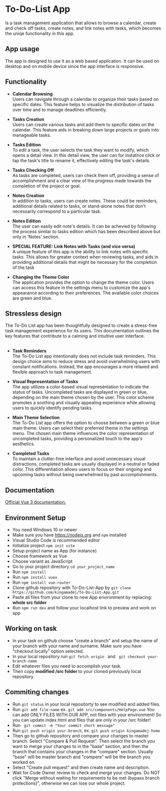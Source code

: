 # To-Do-List App

Is a task management application that allows to browse a calendar, create and check off tasks, create notes, and link notes with tasks, which becomes the uniqe functionality in this app.

## App usage
The app is designed to use it as a web based application. It can be used on desktop and on mobile device since the app interface is responsive. 

## Functionality
- <b> Calendar Browsing</b> 
<br> Users can navigate through a calendar to organize their tasks based on specific dates. This feature helps to visualize the distribution of tasks over time and to manage deadlines efficiently.

- <b> Tasks Creation</b>
<br> Users can create various tasks and add them to specific dates on the calendar. This feature aids in breaking down large projects or goals into manageable tasks.

- <b> Tasks Edition</b>
<br> To edit a task, the user selects the task they want to modify, which opens a detail view. In this detail view, the user can for instatnce click or tap the task's title to rename it, effectively editing the task's details.

- <b> Tasks Checking Off</b>
<br> As tasks are completed, users can check them off, providing a sense of accomplishment and a clear view of the progress made towards the completion of the project or goal.

- <b> Notes Creation</b> 
<br> In addition to tasks, users can create notes. These could be reminders, additional details related to tasks, or stand-alone notes that don't necessarily correspond to a particular task.

- <b> Notes Edition</b>
<br> The user can easily edit note's details. It can be achevied by following the process similar to tasks edition which has been described above but only in 'Notes' section.  

- <b> SPECIAL FEATURE: Link Notes with Tasks (and vice versa)</b>
<br> A unique feature of this app is the ability to link notes with specific tasks. This allows for greater context when reviewing tasks, and aids in providing additional details that might be necessary for the completion of the task

- <b> Changing the Theme Color</b>
<br> The application provides the option to change the theme color. Users can access this feature in the settings menu to customize the app's appearance according to their preferences. The available color choices are green and blue.

## Stressless design
The To-Do List app has been thoughtfully designed to create a stress-free task management experience for its users. This documentation outlines the key features that contribute to a calming and intuitive user interface.
<br></br>

- <b>Task Reminders</b>
<br>The To-Do List app intentionally does not include task reminders. This design choice aims to reduce stress and avoid overwhelming users with constant notifications. Instead, the app encourages a more relaxed and flexible approach to task management.

- <b>Visual Representation of Tasks</b>
<br>The app utilizes a color-based visual representation to indicate the status of tasks. Uncompleted tasks are displayed in green or blue, depending on the main theme chosen by the user. This color scheme promotes a soothing and visually appealing experience while allowing users to quickly identify pending tasks.

- <b>Main Theme Selection</b> 
<br>The To-Do List app offers the option to choose between a green or blue main theme. Users can select their preferred theme in the settings menu. The chosen main theme influences the color representation of uncompleted tasks, providing a personalized touch to the app's aesthetics.

- <b>Completed Tasks</b> 
<br>To maintain a clutter-free interface and avoid unnecessary visual distractions, completed tasks are usually displayed in a neutral or faded color. This differentiation allows users to focus on their ongoing and upcoming tasks without being overwhelmed by past accomplishments.

## Documentation
[Official Vue 3 documentation.](https://vuejs.org/guide/introduction.html)

## Environment Setup
- You need Windows 10 or newer
- Make sure you have https://nodejs.org and ```npm``` installed
- Visual Studio Code is recommended editor 
- Initialize project ```npm init vite ```
- Setup project name as App (for instance)
- Choose framework as Vue
- Choose variant as JavaScript
- Go to your project directory ```cd your_project_name```
- Run ```npm install```
- Run ```npm install vuex```
- Run ``` npm install vue-router ```
- Clone github repository with To-Do-List-App by ```git clone https://github.com/kingamadej/To-Do-List-App.git```
- Paste all files from your clone to new App environment by replacing: <b> whole src folder </b> 
- Run ```npm run dev``` and follow your localhost link to preview and work on app

## Working on task
- In your task on github choose "create a branch" and setup the name of your branch with your name and surname. Make sure you have "checkout locally" option selected.
- In your local repository run ```git fetch origin ``` and ``` git checkout your-branch-name```
- Edit whatever files you need to accomplish your task.
- Then copy <b> modified /src folder </b> to your cloned previously local repository. 

## Commiting changes
- Run ``` git status ``` in your local repositorty to see modified and added files.
- Run ```git add file-name``` ex. ```git add src/components/HelpPage.vue``` You can add ONLY FILES WITH OUR APP, not files with your environment! So you can update index.html and files that are only in your /src folder!
- Run ``` git commit -m "Your commit short message"```
- Run ```git push origin your-branch```, ex. ```git push origin kingamadej-home```
- Then go to github repository and compare your changes to master branch. Select "Compare & Pull Request". Then select the branch you want to merge your changes to in the "base" section, and then the branch that contains your changes in the "compare" section. Usually "base" will be  master branch and "compere" will be the branch you worked on.
- Select "Create pull request" and then create name and description. 
- Wait for Code Owner review to check and merge your changes. Do NOT click "Merge without waiting for requirements to be met (bypass branch protections)", otherwise we can lose our whole project.



